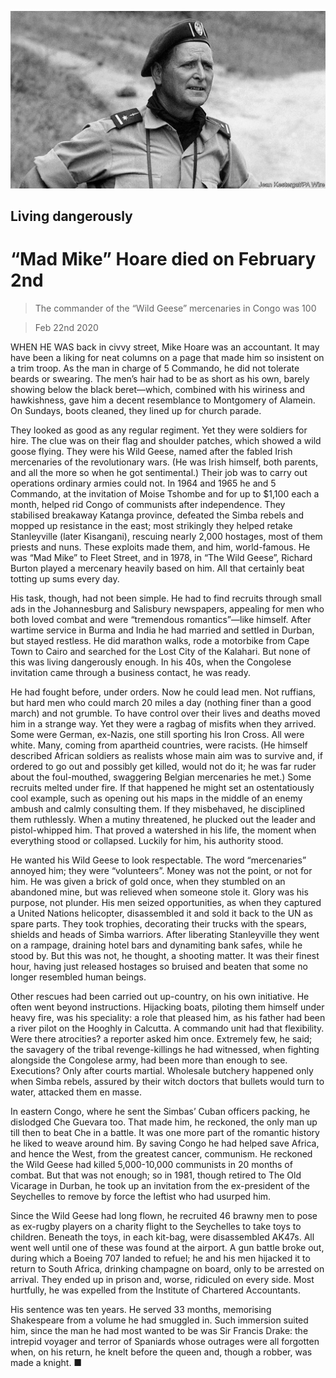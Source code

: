 ![](./images/20200222_OBP001_1.jpg)

## Living dangerously

# “Mad Mike” Hoare died on February 2nd

> The commander of the “Wild Geese” mercenaries in Congo was 100

> Feb 22nd 2020

WHEN HE WAS back in civvy street, Mike Hoare was an accountant. It may have been a liking for neat columns on a page that made him so insistent on a trim troop. As the man in charge of 5 Commando, he did not tolerate beards or swearing. The men’s hair had to be as short as his own, barely showing below the black beret—which, combined with his wiriness and hawkishness, gave him a decent resemblance to Montgomery of Alamein. On Sundays, boots cleaned, they lined up for church parade.

They looked as good as any regular regiment. Yet they were soldiers for hire. The clue was on their flag and shoulder patches, which showed a wild goose flying. They were his Wild Geese, named after the fabled Irish mercenaries of the revolutionary wars. (He was Irish himself, both parents, and all the more so when he got sentimental.) Their job was to carry out operations ordinary armies could not. In 1964 and 1965 he and 5 Commando, at the invitation of Moise Tshombe and for up to $1,100 each a month, helped rid Congo of communists after independence. They stabilised breakaway Katanga province, defeated the Simba rebels and mopped up resistance in the east; most strikingly they helped retake Stanleyville (later Kisangani), rescuing nearly 2,000 hostages, most of them priests and nuns. These exploits made them, and him, world-famous. He was “Mad Mike” to Fleet Street, and in 1978, in “The Wild Geese”, Richard Burton played a mercenary heavily based on him. All that certainly beat totting up sums every day.

His task, though, had not been simple. He had to find recruits through small ads in the Johannesburg and Salisbury newspapers, appealing for men who both loved combat and were “tremendous romantics”—like himself. After wartime service in Burma and India he had married and settled in Durban, but stayed restless. He did marathon walks, rode a motorbike from Cape Town to Cairo and searched for the Lost City of the Kalahari. But none of this was living dangerously enough. In his 40s, when the Congolese invitation came through a business contact, he was ready.

He had fought before, under orders. Now he could lead men. Not ruffians, but hard men who could march 20 miles a day (nothing finer than a good march) and not grumble. To have control over their lives and deaths moved him in a strange way. Yet they were a ragbag of misfits when they arrived. Some were German, ex-Nazis, one still sporting his Iron Cross. All were white. Many, coming from apartheid countries, were racists. (He himself described African soldiers as realists whose main aim was to survive and, if ordered to go out and possibly get killed, would not do it; he was far ruder about the foul-mouthed, swaggering Belgian mercenaries he met.) Some recruits melted under fire. If that happened he might set an ostentatiously cool example, such as opening out his maps in the middle of an enemy ambush and calmly consulting them. If they misbehaved, he disciplined them ruthlessly. When a mutiny threatened, he plucked out the leader and pistol-whipped him. That proved a watershed in his life, the moment when everything stood or collapsed. Luckily for him, his authority stood.

He wanted his Wild Geese to look respectable. The word “mercenaries” annoyed him; they were “volunteers”. Money was not the point, or not for him. He was given a brick of gold once, when they stumbled on an abandoned mine, but was relieved when someone stole it. Glory was his purpose, not plunder. His men seized opportunities, as when they captured a United Nations helicopter, disassembled it and sold it back to the UN as spare parts. They took trophies, decorating their trucks with the spears, shields and heads of Simba warriors. After liberating Stanleyville they went on a rampage, draining hotel bars and dynamiting bank safes, while he stood by. But this was not, he thought, a shooting matter. It was their finest hour, having just released hostages so bruised and beaten that some no longer resembled human beings.

Other rescues had been carried out up-country, on his own initiative. He often went beyond instructions. Hijacking boats, piloting them himself under heavy fire, was his speciality: a role that pleased him, as his father had been a river pilot on the Hooghly in Calcutta. A commando unit had that flexibility. Were there atrocities? a reporter asked him once. Extremely few, he said; the savagery of the tribal revenge-killings he had witnessed, when fighting alongside the Congolese army, had been more than enough to see. Executions? Only after courts martial. Wholesale butchery happened only when Simba rebels, assured by their witch doctors that bullets would turn to water, attacked them en masse.

In eastern Congo, where he sent the Simbas’ Cuban officers packing, he dislodged Che Guevara too. That made him, he reckoned, the only man up till then to beat Che in a battle. It was one more part of the romantic history he liked to weave around him. By saving Congo he had helped save Africa, and hence the West, from the greatest cancer, communism. He reckoned the Wild Geese had killed 5,000-10,000 communists in 20 months of combat. But that was not enough; so in 1981, though retired to The Old Vicarage in Durban, he took up an invitation from the ex-president of the Seychelles to remove by force the leftist who had usurped him.

Since the Wild Geese had long flown, he recruited 46 brawny men to pose as ex-rugby players on a charity flight to the Seychelles to take toys to children. Beneath the toys, in each kit-bag, were disassembled AK47s. All went well until one of these was found at the airport. A gun battle broke out, during which a Boeing 707 landed to refuel; he and his men hijacked it to return to South Africa, drinking champagne on board, only to be arrested on arrival. They ended up in prison and, worse, ridiculed on every side. Most hurtfully, he was expelled from the Institute of Chartered Accountants.

His sentence was ten years. He served 33 months, memorising Shakespeare from a volume he had smuggled in. Such immersion suited him, since the man he had most wanted to be was Sir Francis Drake: the intrepid voyager and terror of Spaniards whose outrages were all forgotten when, on his return, he knelt before the queen and, though a robber, was made a knight. ■